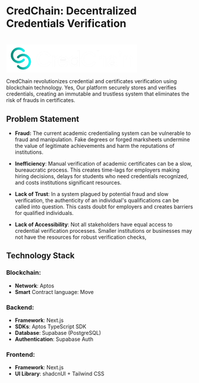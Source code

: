 
# CredChain: Decentralized Credentials Verification
  #
<img src="https://raw.githubusercontent.com/HarjjotSinghh/CredChain/master/frontend/public/logo.png" align="center" width="70%"/>

CredChain revolutionizes credential and certificates verification using blockchain technology.  Yes, Our platform securely stores and verifies credentials, creating an immutable and trustless system that eliminates the risk of frauds in certificates.

## Problem Statement

- **Fraud:**  The current academic credentialing system can be vulnerable to fraud and manipulation.  Fake  degrees or forged marksheets undermine the value of legitimate achievements and harm the reputations of institutions.

- **Inefficiency**:  Manual verification of academic certificates can be a slow, bureaucratic process. This creates time-lags for employers making hiring decisions, delays for students who need credentials recognized, and costs institutions significant resources.

- **Lack of Trust**: In a system plagued by potential fraud and slow verification, the authenticity of an individual's qualifications can be called into question. This casts doubt for employers and creates barriers for qualified individuals.

- **Lack of Accessibility**: Not all stakeholders have equal access to credential verification processes. Smaller institutions or businesses may not have the resources for robust verification checks,

## Technology Stack

### Blockchain:
- **Network**: Aptos
- **Smart** Contract language: Move
### Backend:
- **Framework**: Next.js
- **SDKs**: Aptos TypeScript SDK
- **Database**: Supabase (PostgreSQL)
- **Authentication**: Supabase Auth
### Frontend:
- **Framework**: Next.js
- **UI Library**: shadcnUI + Tailwind CSS
